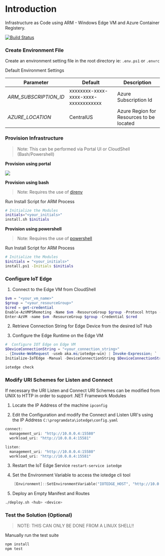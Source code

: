 # Introduction
Infrastructure as Code using ARM - Windows Edge VM and Azure Container Registery.

[![Build Status](https://dascholl.visualstudio.com/IoT/_apis/build/status/danielscholl.iac-winedge-quickstart?branchName=master)](https://dascholl.visualstudio.com/IoT/_build/latest?definitionId=29&branchName=master)


### Create Environment File

Create an environment setting file in the root directory ie: `.env.ps1` or `.envrc`

Default Environment Settings

| Parameter             | Default                              | Description                              |
| --------------------  | ------------------------------------ | ---------------------------------------- |
| _ARM_SUBSCRIPTION_ID_ | xxxxxxxx-xxxx-xxxx-xxxx-xxxxxxxxxxxx | Azure Subscription Id                    |
| _AZURE_LOCATION_      | CentralUS                            | Azure Region for Resources to be located |



### Provision Infrastructure 

>Note:  This can be performed via Portal UI or CloudShell (Bash/Powershell)

__Provision using portal__

<a href="https://portal.azure.com/#create/Microsoft.Template/uri/https%3A%2F%2Fraw.githubusercontent.com%2Fdanielscholl%2Fiac-winedge-quickstart%2Fmaster%2Fazuredeploy.json" target="_blank">
    <img src="http://azuredeploy.net/deploybutton.png"/>
</a>


__Provision using bash__

>Note:  Requires the use of [direnv](https://direnv.net/)

Run Install Script for ARM Process

```bash
# Initialize the Modules
initials="<your_initials>"
install.sh $initials
```


__Provision using powershell__


>Note:  Requires the use of [powershell](https://docs.microsoft.com/en-us/powershell/scripting/overview?view=powershell-6)

Run Install Script for ARM Process

```bash
# Initialize the Modules
$initials = "<your_initials>"
install.ps1 -Initials $initials
```

### Configure IoT Edge

1. Connect to the Edge VM from CloudShell

```powershell
$vm = "<your_vm_name>"
$group = "<your_resourceGroup>"
$cred = get-credential
Enable-AzVMPSRemoting -Name $vm -ResourceGroup $group -Protocol https -OsType Windows
Enter-AzVM -name $vm -ResourceGroup $group -Credential $cred
```

2. Retrieve Connection String for Edge Device from the desired IoT Hub

3. Configure the Edge Runtime on the Edge VM

```powershell
#  Configure IOT Edge on Edge VM
$DeviceConnectionString = "<your_connection_string>"
. {Invoke-WebRequest -useb aka.ms/iotedge-win} | Invoke-Expression; `
Initialize-IoTEdge -Manual -DeviceConnectionString $DeviceConnectionString -ContainerOs Windows

iotedge check
```

### Modify URI Schemes for Listen and Connect

If necessary the URI Listen and Connect URI Schemes can be modified from UNIX to HTTP in order to support .NET Framework Modules

1. Locate the IP Address of the machine `ipconfig`

2. Edit the Configuration and modify the Connect and Listen URI's using the IP Address `C:\programdata\iotedge\config.yaml`

```powershell
connect:
  management_uri: "http://10.0.0.4:15580"
  workload_uri: "http://10.0.0.4:15581"

listen:
  management_uri: "http://10.0.0.4:15580"
  workload_uri: "http://10.0.0.4:15581"
```

3. Restart the IoT Edge Service
    `restart-service iotedge`

4.	Set the Environment Variable to access the iotedge cli tool

```powershell
    [Environment]::SetEnvironmentVariable("IOTEDGE_HOST", "http://10.0.0.4:15580", [System.EnvironmentVariableTarget]::User)
```

5. Deploy an Empty Manifest and Routes

```bash
./deploy.sh <hub> <device>
```

### Test the Solution (Optional)

>NOTE:  THIS CAN ONLY BE DONE FROM A LINUX SHELL!!

Manually run the test suite

```bash
npm install
npm test
```
